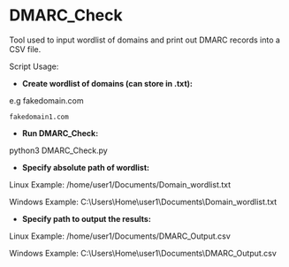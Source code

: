 # DMARC_Check
Tool used to input wordlist of domains and print out DMARC records into a CSV file.

Script Usage:
- **Create wordlist of domains (can store in .txt):**
  
e.g fakedomain.com

    fakedomain1.com
  
- **Run DMARC_Check:**
  
python3 DMARC_Check.py

- **Specify absolute path of wordlist:**
  
Linux Example: /home/user1/Documents/Domain_wordlist.txt

Windows Example: C:\Users\Home\user1\Documents\Domain_wordlist.txt

- **Specify path to output the results:**
  
Linux Example: /home/user1/Documents/DMARC_Output.csv

Windows Example: C:\Users\Home\user1\Documents\DMARC_Output.csv
